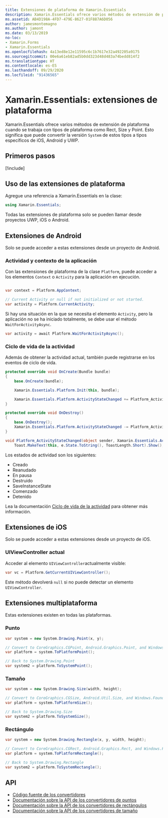 ```yaml
---
title: Extensiones de plataforma de Xamarin.Essentials
description: Xamarin.Essentials ofrece varios métodos de extensión de plataforma cuando se trabaja con tipos de plataforma como Rect, Size y Point.
ms.assetid: AB4D198A-4FD7-479E-8627-01F887A6D056
author: jamesmontemagno
ms.author: jamont
ms.date: 03/13/2019
no-loc:
- Xamarin.Forms
- Xamarin.Essentials
ms.openlocfilehash: 4a13ed8e12e11595c6c1b7617e32a492205a9175
ms.sourcegitcommit: 00e6a61eb82ad5b0dd323d48d483a74bedd814f2
ms.translationtype: HT
ms.contentlocale: es-ES
ms.lasthandoff: 09/29/2020
ms.locfileid: "91436565"
---
```

# <a name="no-locxamarinessentials-platform-extensions"></a>Xamarin.Essentials: extensiones de plataforma

Xamarin.Essentials ofrece varios métodos de extensión de plataforma cuando se trabaja con tipos de plataforma como Rect, Size y Point. Esto significa que puede convertir la versión `System` de estos tipos a tipos específicos de iOS, Android y UWP.

## <a name="get-started"></a>Primeros pasos

[!include[](~/essentials/includes/get-started.md)]

## <a name="using-platform-extensions"></a>Uso de las extensiones de plataforma

Agregue una referencia a Xamarin.Essentials en la clase:

```csharp
using Xamarin.Essentials;
```

Todas las extensiones de plataforma solo se pueden llamar desde proyectos UWP, iOS o Android.

## <a name="android-extensions"></a>Extensiones de Android

Solo se puede acceder a estas extensiones desde un proyecto de Android.

### <a name="application-context--activity"></a>Actividad y contexto de la aplicación

Con las extensiones de plataforma de la clase `Platform`, puede acceder a los elementos `Context` o `Activity` para la aplicación en ejecución.

```csharp

var context = Platform.AppContext;

// Current Activity or null if not initialized or not started.
var activity = Platform.CurrentActivity;
```

Si hay una situación en la que se necesita el elemento `Activity`, pero la aplicación no se ha iniciado totalmente, se debe usar el método `WaitForActivityAsync`.

```csharp
var activity = await Platform.WaitForActivityAsync();
```

### <a name="activity-lifecycle"></a>Ciclo de vida de la actividad

Además de obtener la actividad actual, también puede registrarse en los eventos de ciclo de vida.

```csharp
protected override void OnCreate(Bundle bundle)
{
    base.OnCreate(bundle);

    Xamarin.Essentials.Platform.Init(this, bundle);

    Xamarin.Essentials.Platform.ActivityStateChanged += Platform_ActivityStateChanged;
}

protected override void OnDestroy()
{
    base.OnDestroy();
    Xamarin.Essentials.Platform.ActivityStateChanged -= Platform_ActivityStateChanged;
}

void Platform_ActivityStateChanged(object sender, Xamarin.Essentials.ActivityStateChangedEventArgs e) =>
    Toast.MakeText(this, e.State.ToString(), ToastLength.Short).Show();
```

Los estados de actividad son los siguientes:

* Creado
* Reanudado
* En pausa
* Destruido
* SaveInstanceState
* Comenzado
* Detenido

Lea la documentación [Ciclo de vida de la actividad](../android/app-fundamentals/activity-lifecycle/index.md) para obtener más información.

## <a name="ios-extensions"></a>Extensiones de iOS

Solo se puede acceder a estas extensiones desde un proyecto de iOS.

### <a name="current-uiviewcontroller"></a>UIViewController actual

Acceder al elemento `UIViewController`actualmente visible:

```csharp
var vc = Platform.GetCurrentUIViewController();
```

Este método devolverá `null` si no puede detectar un elemento `UIViewController`.

## <a name="cross-platform-extensions"></a>Extensiones multiplataforma

Estas extensiones existen en todas las plataformas.

### <a name="point"></a>Punto

```csharp
var system = new System.Drawing.Point(x, y);

// Convert to CoreGraphics.CGPoint, Android.Graphics.Point, and Windows.Foundation.Point
var platform = system.ToPlatformPoint();

// Back to System.Drawing.Point
var system2 = platform.ToSystemPoint();
```

### <a name="size"></a>Tamaño

```csharp
var system = new System.Drawing.Size(width, height);

// Convert to CoreGraphics.CGSize, Android.Util.Size, and Windows.Foundation.Size
var platform = system.ToPlatformSize();

// Back to System.Drawing.Size
var system2 = platform.ToSystemSize();
```

### <a name="rectangle"></a>Rectángulo

```csharp
var system = new System.Drawing.Rectangle(x, y, width, height);

// Convert to CoreGraphics.CGRect, Android.Graphics.Rect, and Windows.Foundation.Rect
var platform = system.ToPlatformRectangle();

// Back to System.Drawing.Rectangle
var system2 = platform.ToSystemRectangle();
```

## <a name="api"></a>API

- [Código fuente de los convertidores](https://github.com/xamarin/Essentials/tree/main/Xamarin.Essentials/Types/PlatformExtensions)
- [Documentación sobre la API de los convertidores de puntos](xref:Xamarin.Essentials.PointExtensions)
- [Documentación sobre la API de los convertidores de rectángulos](xref:Xamarin.Essentials.RectangleExtensions)
- [Documentación sobre la API de los convertidores de tamaño](xref:Xamarin.Essentials.SizeExtensions)

